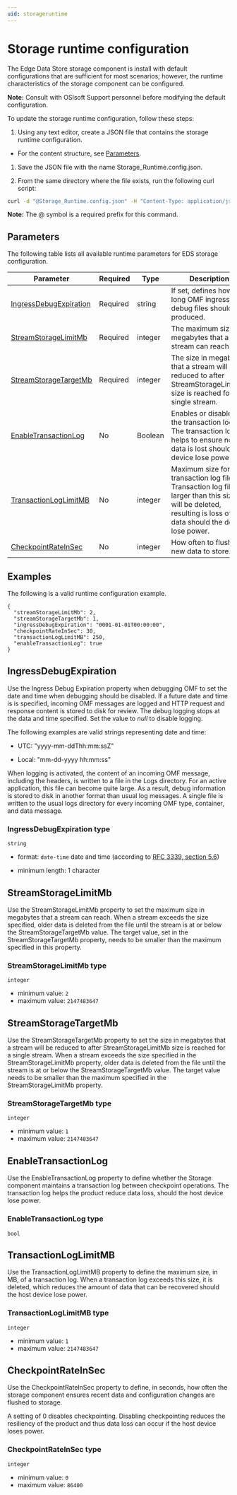 ```yaml
---
uid: storageruntime
---
```


# Storage runtime configuration

The Edge Data Store storage component is install with default configurations that are sufficient for most scenarios; however, the runtime characteristics of the storage component can be configured.  

**Note:** Consult with OSIsoft Support personnel before modifying the default configuration.

To update the storage runtime configuration, follow these steps:

1. Using any text editor, create a JSON file that contains the storage runtime configuration.

  - For the content structure, see [Parameters](#parameters).
          
1. Save the JSON file with the name Storage_Runtime.config.json.

1. From the same directory where the file exists, run the following curl script:

  ```bash
  curl -d "@Storage_Runtime.config.json" -H "Content-Type: application/json" -X PUT http://localhost:5590/api/v1/configuration/storage/Runtime
  ```

  **Note:** The @ symbol is a required prefix for this command.

## Parameters

The following table lists all available runtime parameters for EDS storage configuration.

| Parameter                       | Required | Type     | Description                                        |
|---------------------------------|----------|----------|----------------------------------------------------|
| [IngressDebugExpiration](#ingressdebugexpiration)      | Required | string   | If set, defines how long OMF ingress debug files should be produced. |
| [StreamStorageLimitMb](#streamstoragelimitmb)        | Required | integer  | The maximum size in megabytes that a stream can reach. |
| [StreamStorageTargetMb](#streamstoragetargetmb)       | Required | integer  | The size in megabytes that a stream will be reduced to after StreamStorageLimitMb size is reached for a single stream. |
| [EnableTransactionLog](#enabletransactionlog)        | No       | Boolean     | Enables or disables the transaction log. The transaction log helps to ensure no data is lost should a device lose power. |
| [TransactionLogLimitMB](#transactionloglimitmb)     | No       | integer  | Maximum size for transaction log file. Transaction log files larger than this size will be deleted, resulting is loss of data should the device lose power. |
| [CheckpointRateInSec](#checkpointrateinsec)         | No       | integer  | How often to flush new data to store.  |

## Examples

The following is a valid runtime configuration example.

```
{
  "streamStorageLimitMb": 2,
  "streamStorageTargetMb": 1,
  "ingressDebugExpiration": "0001-01-01T00:00:00",
  "checkpointRateInSec": 30,
  "transactionLogLimitMB": 250,
  "enableTransactionLog": true
}
```

## IngressDebugExpiration

Use the Ingress Debug Expiration property when debugging OMF to set the date and time when debugging should be disabled. If a future date and time is is specified, incoming OMF messages are logged and HTTP request and response content is stored to disk for review. The debug logging stops at the data and time specified. Set the value to *null* to disable logging.

The following examples are valid strings representing date and time:

  - UTC: "yyyy-mm-ddThh:mm:ssZ"

  - Local: "mm-dd-yyyy hh:mm:ss"

When logging is activated, the content of an incoming OMF message, including the headers, is written to a file in the Logs directory. For an active application, this file can become quite large. As a result, debug information is stored to disk in another format than usual log messages. A single file is written to the usual logs directory for every incoming OMF type, container, and data message.

### IngressDebugExpiration type

`string`

- format: `date-time` date and time (according to [RFC 3339, section 5.6](http://tools.ietf.org/html/rfc3339))

- minimum length: 1 character

## StreamStorageLimitMb

Use the StreamStorageLimitMb property to set the maximum size in megabytes that a stream can reach. When a stream exceeds the size specified, older data is deleted from the file until the stream is at or below the StreamStorageTargetMb value. The target value, set in the StreamStorageTargetMb property, needs to be smaller than the maximum specified in this property.

### StreamStorageLimitMb type

`integer`

- minimum value: `2`
- maximum value: `2147483647`

## StreamStorageTargetMb

Use the StreamStorageTargetMb property to set the size in megabytes that a stream will be reduced to after StreamStorageLimitMb size is reached for a single stream. When a stream exceeds the size specified in the StreamStorageLimitMb property, older data is deleted from the file until the stream is at or below the StreamStorageTargetMb value. The target value needs to be smaller than the maximum specified in the StreamStorageLimitMb property.

### StreamStorageTargetMb type

`integer`

- minimum value: `1`
- maximum value: `2147483647`

## EnableTransactionLog

Use the EnableTransactionLog property to define whether the Storage component maintains a transaction log between checkpoint operations. The transaction log helps the product reduce data loss, should the host device lose power.

### EnableTransactionLog type

`bool`

## TransactionLogLimitMB

Use the TransactionLogLimitMB property to define the maximum size, in MB, of a transaction log. When a transaction log exceeds this size, it is deleted, which reduces the amount of data that can be recovered should the host device lose power.

### TransactionLogLimitMB type

`integer`

- minimum value: `1`
- maximum value: `2147483647`

## CheckpointRateInSec

Use the CheckpointRateInSec property to define, in seconds, how often the storage component ensures recent data and configuration changes are flushed to storage.  

A setting of 0 disables checkpointing. Disabling checkpointing reduces the resiliency of the product and thus data loss can occur if the host device loses power.

### CheckpointRateInSec type

`integer`

- minimum value: `0`
- maximum value: `86400`
